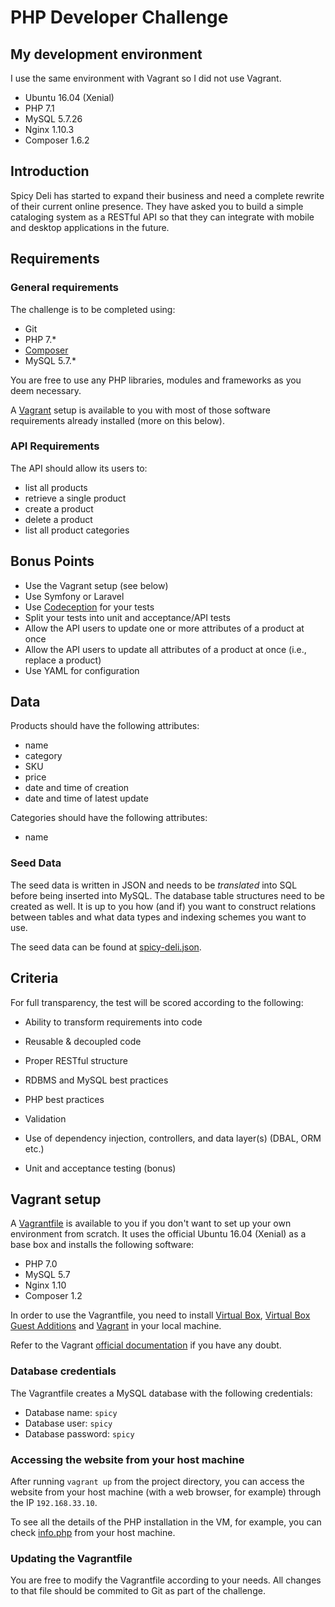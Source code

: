 PHP Developer Challenge
==============================

## My development environment

I use the same environment with Vagrant so I did not use Vagrant.

* Ubuntu 16.04 (Xenial)
* PHP 7.1
* MySQL 5.7.26
* Nginx 1.10.3
* Composer 1.6.2

## Introduction

Spicy Deli has started to expand their business and need a complete rewrite of their current online presence. They have asked you to build a simple cataloging system as a RESTful API so that they can integrate with mobile and desktop applications in the future.

## Requirements

### General requirements

The challenge is to be completed using:

* Git
* PHP 7.*
* [Composer](https://getcomposer.org)
* MySQL 5.7.*

You are free to use any PHP libraries, modules and frameworks as you deem necessary.

A [Vagrant](https://www.vagrantup.com) setup is available to you with most of those software requirements already installed (more on this below).

### API Requirements

The API should allow its users to:

* list all products
* retrieve a single product
* create a product
* delete a product
* list all product categories

## Bonus Points

* Use the Vagrant setup (see below)
* Use Symfony or Laravel
* Use [Codeception](http://codeception.com) for your tests
* Split your tests into unit and acceptance/API tests
* Allow the API users to update one or more attributes of a product at once
* Allow the API users to update all attributes of a product at once (i.e., replace a product)
* Use YAML for configuration

## Data

Products should have the following attributes:

* name
* category
* SKU
* price
* date and time of creation
* date and time of latest update

Categories should have the following attributes:

* name

### Seed Data

The seed data is written in JSON and needs to be *translated* into SQL before being inserted into MySQL. The database table structures need to be created as well. It is up to you how (and if) you want to construct relations between tables and what data types and indexing schemes you want to use.

The seed data can be found at [spicy-deli.json](data/seeds/spicy-deli.json).

## Criteria

For full transparency, the test will be scored according to the following:

* Ability to transform requirements into code
* Reusable & decoupled code
* Proper RESTful structure
* RDBMS and MySQL best practices
* PHP best practices
* Validation
* Use of dependency injection, controllers, and data layer(s) (DBAL, ORM etc.)



* Unit and acceptance testing (bonus)

## Vagrant setup

A [Vagrantfile](./Vagrantfile) is available to you if you don't want to set up your own environment from scratch. It uses the official Ubuntu 16.04 (Xenial) as a base box and installs the following software:

* PHP 7.0
* MySQL 5.7
* Nginx 1.10
* Composer 1.2

In order to use the Vagrantfile, you need to install [Virtual Box](https://www.virtualbox.org/wiki/Downloads), [Virtual Box Guest Additions](https://docs.oracle.com/cd/E36500_01/E36502/html/qs-guest-additions.html) and [Vagrant](https://www.vagrantup.com/downloads.html) in your local machine.

Refer to the Vagrant [official documentation](https://www.vagrantup.com/docs/getting-started/index.html) if you have any doubt.

### Database credentials

The Vagrantfile creates a MySQL database with the following credentials:

* Database name:      `spicy`
* Database user:      `spicy`
* Database password:  `spicy`

### Accessing the website from your host machine

After running `vagrant up` from the project directory, you can access the website from your host machine (with a web browser, for example) through the IP `192.168.33.10`.

To see all the details of the PHP installation in the VM, for example, you can check [info.php](http://192.168.33.10/info.php) from your host machine.

### Updating the Vagrantfile

You are free to modify the Vagrantfile according to your needs. All changes to that file should be commited to Git as part of the challenge.